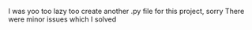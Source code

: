 I was yoo too lazy too create another .py file for this project, sorry
 There were minor issues which I solved
